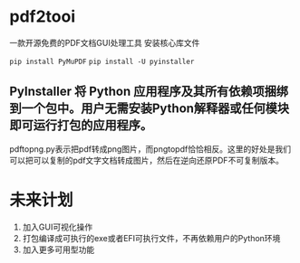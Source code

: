 # pdf2tooi
一款开源免费的PDF文档GUI处理工具
安装核心库文件

```pip install PyMuPDF```
```pip install -U pyinstaller``` 

PyInstaller 将 Python 应用程序及其所有依赖项捆绑到一个包中。用户无需安装Python解释器或任何模块即可运行打包的应用程序。
---
pdftopng.py表示把pdf转成png图片，而pngtopdf恰恰相反。这里的好处是我们可以把可以复制的pdf文字文档转成图片，然后在逆向还原PDF不可复制版本。

# 未来计划
1. 加入GUI可视化操作
2. 打包编译成可执行的exe或者EFI可执行文件，不再依赖用户的Python环境
3. 加入更多可用型功能
